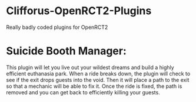 # Clifforus-OpenRCT2-Plugins
Really badly coded plugins for OpenRCT2

# Suicide Booth Manager:

  This plugin will let you live out your wildest dreams and build a highly efficient euthanasia park. When a ride breaks down, the plugin will check to see if the exit drops guests into the void. Then it will place a path to the exit so that a mechanic will be able to fix it. Once the ride is fixed, the path is removed and you can get back to efficiently killing your guests.
